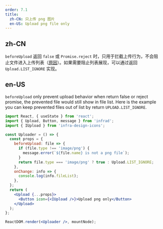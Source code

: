 ```yaml
---
order: 7.1
title:
  zh-CN: 只上传 png 图片
  en-US: Upload png file only
---
```


## zh-CN

`beforeUpload` 返回 `false` 或 `Promise.reject` 时，只用于拦截上传行为，不会阻止文件进入上传列表（[原因](https://github.com/ant-design/ant-design/issues/15561#issuecomment-475108235)）。如果需要阻止列表展现，可以通过返回 `Upload.LIST_IGNORE` 实现。

## en-US

`beforeUpload` only prevent upload behavior when return false or reject promise, the prevented file would still show in file list. Here is the example you can keep prevented files out of list by return `UPLOAD.LIST_IGNORE`.

```jsx
import React, { useState } from 'react';
import { Upload, Button, message } from 'infrad';
import { IUpload } from 'infra-design-icons';

const Uploader = () => {
  const props = {
    beforeUpload: file => {
      if (file.type !== 'image/png') {
        message.error(`${file.name} is not a png file`);
      }
      return file.type === 'image/png' ? true : Upload.LIST_IGNORE;
    },
    onChange: info => {
      console.log(info.fileList);
    },
  };
  return (
    <Upload {...props}>
      <Button icon={<IUpload />}>Upload png only</Button>
    </Upload>
  );
};

ReactDOM.render(<Uploader />, mountNode);
```

